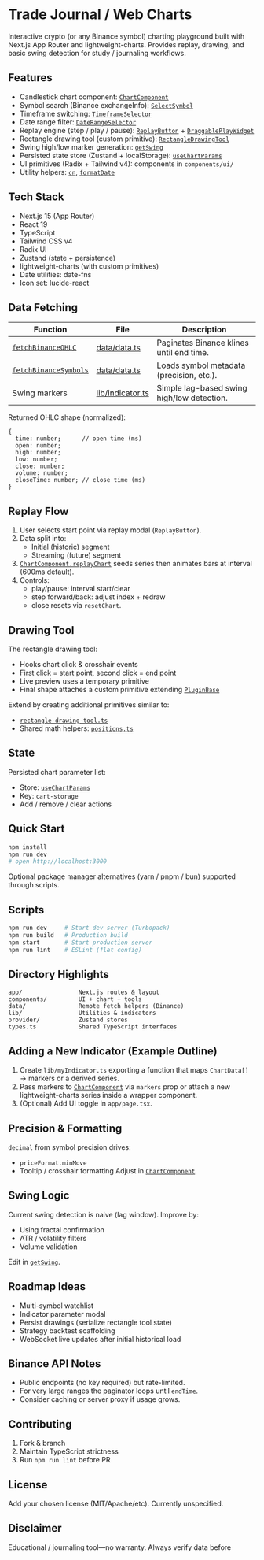 
# Trade Journal / Web Charts

Interactive crypto (or any Binance symbol) charting playground built with Next.js App Router and lightweight-charts. Provides replay, drawing, and basic swing detection for study / journaling workflows.

## Features

- Candlestick chart component: [`ChartComponent`](components/chart.tsx)
- Symbol search (Binance exchangeInfo): [`SelectSymbol`](components/forms/select_symbol.tsx)
- Timeframe switching: [`TimeframeSelector`](components/timeframe_selector.tsx)
- Date range filter: [`DateRangeSelector`](components/ui/date-range-selector.tsx)
- Replay engine (step / play / pause): [`ReplayButton`](components/replay_button.tsx) + [`DraggablePlayWidget`](components/chart/replay_widget.tsx)
- Rectangle drawing tool (custom primitive): [`RectangleDrawingTool`](components/chart/rectangle-drawing-tool.ts)
- Swing high/low marker generation: [`getSwing`](lib/indicator.ts)
- Persisted state store (Zustand + localStorage): [`useChartParams`](provider/use-chart-params.ts)
- UI primitives (Radix + Tailwind v4): components in `components/ui/`
- Utility helpers: [`cn`](lib/utils.ts), [`formatDate`](lib/utils.ts)

## Tech Stack

- Next.js 15 (App Router)
- React 19
- TypeScript
- Tailwind CSS v4
- Radix UI
- Zustand (state + persistence)
- lightweight-charts (with custom primitives)
- Date utilities: date-fns
- Icon set: lucide-react

## Data Fetching

| Function | File | Description |
|----------|------|-------------|
| [`fetchBinanceOHLC`](data/data.ts) | [data/data.ts](data/data.ts) | Paginates Binance klines until end time. |
| [`fetchBinanceSymbols`](data/data.ts) | [data/data.ts](data/data.ts) | Loads symbol metadata (precision, etc.). |
| Swing markers | [lib/indicator.ts](lib/indicator.ts) | Simple lag-based swing high/low detection. |

Returned OHLC shape (normalized):
```
{
  time: number;      // open time (ms)
  open: number;
  high: number;
  low: number;
  close: number;
  volume: number;
  closeTime: number; // close time (ms)
}
```

## Replay Flow

1. User selects start point via replay modal (`ReplayButton`).
2. Data split into:
   - Initial (historic) segment
   - Streaming (future) segment
3. [`ChartComponent.replayChart`](components/chart.tsx) seeds series then animates bars at interval (600ms default).
4. Controls:
   - play/pause: interval start/clear
   - step forward/back: adjust index + redraw
   - close resets via `resetChart`.

## Drawing Tool

The rectangle drawing tool:
- Hooks chart click & crosshair events
- First click = start point, second click = end point
- Live preview uses a temporary primitive
- Final shape attaches a custom primitive extending [`PluginBase`](components/chart/plugin-base.ts)

Extend by creating additional primitives similar to:
- [`rectangle-drawing-tool.ts`](components/chart/rectangle-drawing-tool.ts)
- Shared math helpers: [`positions.ts`](components/chart/positions.ts)

## State

Persisted chart parameter list:
- Store: [`useChartParams`](provider/use-chart-params.ts)
- Key: `cart-storage`
- Add / remove / clear actions

## Quick Start

```bash
npm install
npm run dev
# open http://localhost:3000
```

Optional package manager alternatives (yarn / pnpm / bun) supported through scripts.

## Scripts

```bash
npm run dev     # Start dev server (Turbopack)
npm run build   # Production build
npm start       # Start production server
npm run lint    # ESLint (flat config)
```

## Directory Highlights

```
app/                Next.js routes & layout
components/         UI + chart + tools
data/               Remote fetch helpers (Binance)
lib/                Utilities & indicators
provider/           Zustand stores
types.ts            Shared TypeScript interfaces
```

## Adding a New Indicator (Example Outline)

1. Create `lib/myIndicator.ts` exporting a function that maps `ChartData[]` → markers or a derived series.
2. Pass markers to [`ChartComponent`](components/chart.tsx) via `markers` prop or attach a new lightweight-charts series inside a wrapper component.
3. (Optional) Add UI toggle in `app/page.tsx`.

## Precision & Formatting

`decimal` from symbol precision drives:
- `priceFormat.minMove`
- Tooltip / crosshair formatting
Adjust in [`ChartComponent`](components/chart.tsx).

## Swing Logic

Current swing detection is naive (lag window). Improve by:
- Using fractal confirmation
- ATR / volatility filters
- Volume validation

Edit in [`getSwing`](lib/indicator.ts).

## Roadmap Ideas

- Multi-symbol watchlist
- Indicator parameter modal
- Persist drawings (serialize rectangle tool state)
- Strategy backtest scaffolding
- WebSocket live updates after initial historical load

## Binance API Notes

- Public endpoints (no key required) but rate-limited.
- For very large ranges the paginator loops until `endTime`.
- Consider caching or server proxy if usage grows.

## Contributing

1. Fork & branch
2. Maintain TypeScript strictness
3. Run `npm run lint` before PR

## License

Add your chosen license (MIT/Apache/etc). Currently unspecified.

## Disclaimer

Educational / journaling tool—no warranty. Always verify data before
